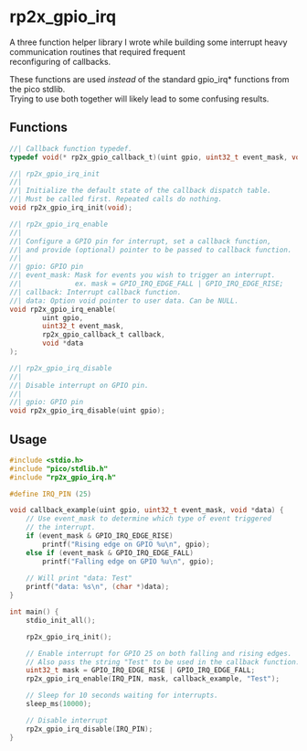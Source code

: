 # rp2x_gpio_irq

A three function helper library I wrote while building some interrupt heavy communication routines that required frequent  
reconfiguring of callbacks.  

These functions are used *instead* of the standard gpio_irq\* functions from the pico stdlib.  
Trying to use both together will likely lead to some confusing results.   
  
## Functions
```c
//| Callback function typedef.
typedef void(* rp2x_gpio_callback_t)(uint gpio, uint32_t event_mask, void *data);
```
  
```c
//| rp2x_gpio_irq_init
//| 
//| Initialize the default state of the callback dispatch table.
//| Must be called first. Repeated calls do nothing.
void rp2x_gpio_irq_init(void);
```
  
```c
//| rp2x_gpio_irq_enable
//|
//| Configure a GPIO pin for interrupt, set a callback function,
//| and provide (optional) pointer to be passed to callback function.
//| 
//| gpio: GPIO pin
//| event_mask: Mask for events you wish to trigger an interrupt.
//|             ex. mask = GPIO_IRQ_EDGE_FALL | GPIO_IRQ_EDGE_RISE;
//| callback: Interrupt callback function.
//| data: Option void pointer to user data. Can be NULL.
void rp2x_gpio_irq_enable(
		uint gpio, 
		uint32_t event_mask,
		rp2x_gpio_callback_t callback, 
		void *data
); 
```

```c
//| rp2x_gpio_irq_disable
//|
//| Disable interrupt on GPIO pin.
//|
//| gpio: GPIO pin
void rp2x_gpio_irq_disable(uint gpio);
```
  
## Usage

```c
#include <stdio.h>
#include "pico/stdlib.h"
#include "rp2x_gpio_irq.h"

#define IRQ_PIN (25)

void callback_example(uint gpio, uint32_t event_mask, void *data) {
	// Use event_mask to determine which type of event triggered
	// the interrupt.
	if (event_mask & GPIO_IRQ_EDGE_RISE)
		printf("Rising edge on GPIO %u\n", gpio);	
	else if (event_mask & GPIO_IRQ_EDGE_FALL)
		printf("Falling edge on GPIO %u\n", gpio);	
	
	// Will print "data: Test"
	printf("data: %s\n", (char *)data);
}

int main() {
	stdio_init_all();

	rp2x_gpio_irq_init();

	// Enable interrupt for GPIO 25 on both falling and rising edges.
	// Also pass the string "Test" to be used in the callback function. 
	uint32_t mask = GPIO_IRQ_EDGE_RISE | GPIO_IRQ_EDGE_FALL;
	rp2x_gpio_irq_enable(IRQ_PIN, mask, callback_example, "Test");

	// Sleep for 10 seconds waiting for interrupts.
	sleep_ms(10000); 

	// Disable interrupt
	rp2x_gpio_irq_disable(IRQ_PIN);
}
```
